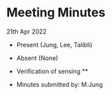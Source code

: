 # Meeting Minutes
21th Apr 2022
* Present (Jung, Lee, Talibli)
* Absent (None)

* Verification of sensing
** 
* Minutes submitted by: M.Jung
